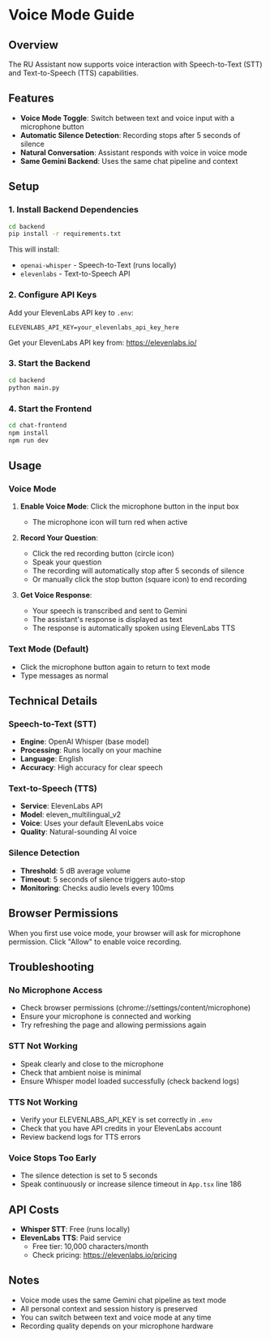 # Voice Mode Guide

## Overview
The RU Assistant now supports voice interaction with Speech-to-Text (STT) and Text-to-Speech (TTS) capabilities.

## Features
- **Voice Mode Toggle**: Switch between text and voice input with a microphone button
- **Automatic Silence Detection**: Recording stops after 5 seconds of silence
- **Natural Conversation**: Assistant responds with voice in voice mode
- **Same Gemini Backend**: Uses the same chat pipeline and context

## Setup

### 1. Install Backend Dependencies
```bash
cd backend
pip install -r requirements.txt
```

This will install:
- `openai-whisper` - Speech-to-Text (runs locally)
- `elevenlabs` - Text-to-Speech API

### 2. Configure API Keys
Add your ElevenLabs API key to `.env`:
```
ELEVENLABS_API_KEY=your_elevenlabs_api_key_here
```

Get your ElevenLabs API key from: https://elevenlabs.io/

### 3. Start the Backend
```bash
cd backend
python main.py
```

### 4. Start the Frontend
```bash
cd chat-frontend
npm install
npm run dev
```

## Usage

### Voice Mode
1. **Enable Voice Mode**: Click the microphone button in the input box
   - The microphone icon will turn red when active
   
2. **Record Your Question**: 
   - Click the red recording button (circle icon)
   - Speak your question
   - The recording will automatically stop after 5 seconds of silence
   - Or manually click the stop button (square icon) to end recording
   
3. **Get Voice Response**:
   - Your speech is transcribed and sent to Gemini
   - The assistant's response is displayed as text
   - The response is automatically spoken using ElevenLabs TTS

### Text Mode (Default)
- Click the microphone button again to return to text mode
- Type messages as normal

## Technical Details

### Speech-to-Text (STT)
- **Engine**: OpenAI Whisper (base model)
- **Processing**: Runs locally on your machine
- **Language**: English
- **Accuracy**: High accuracy for clear speech

### Text-to-Speech (TTS)
- **Service**: ElevenLabs API
- **Model**: eleven_multilingual_v2
- **Voice**: Uses your default ElevenLabs voice
- **Quality**: Natural-sounding AI voice

### Silence Detection
- **Threshold**: 5 dB average volume
- **Timeout**: 5 seconds of silence triggers auto-stop
- **Monitoring**: Checks audio levels every 100ms

## Browser Permissions
When you first use voice mode, your browser will ask for microphone permission. Click "Allow" to enable voice recording.

## Troubleshooting

### No Microphone Access
- Check browser permissions (chrome://settings/content/microphone)
- Ensure your microphone is connected and working
- Try refreshing the page and allowing permissions again

### STT Not Working
- Speak clearly and close to the microphone
- Check that ambient noise is minimal
- Ensure Whisper model loaded successfully (check backend logs)

### TTS Not Working
- Verify your ELEVENLABS_API_KEY is set correctly in `.env`
- Check that you have API credits in your ElevenLabs account
- Review backend logs for TTS errors

### Voice Stops Too Early
- The silence detection is set to 5 seconds
- Speak continuously or increase silence timeout in `App.tsx` line 186

## API Costs
- **Whisper STT**: Free (runs locally)
- **ElevenLabs TTS**: Paid service
  - Free tier: 10,000 characters/month
  - Check pricing: https://elevenlabs.io/pricing

## Notes
- Voice mode uses the same Gemini chat pipeline as text mode
- All personal context and session history is preserved
- You can switch between text and voice mode at any time
- Recording quality depends on your microphone hardware
